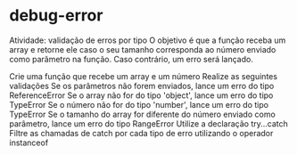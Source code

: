 # debug-error
Atividade: validação de erros por tipo
O objetivo é que a função receba um array e retorne ele caso o seu tamanho corresponda ao número enviado como parâmetro na função. Caso contrário, um erro será lançado.

Crie uma função que recebe um array e um número
 Realize as seguintes validações
  Se os parâmetros não forem enviados, lance um erro do tipo ReferenceError
  Se o array não for do tipo 'object', lance um erro do tipo TypeError
  Se o número não for do tipo 'number', lance um erro do tipo TypeError
  Se o tamanho do array for diferente do número enviado como parâmetro, lance um erro do tipo RangeError
Utilize a declaração try...catch
Filtre as chamadas de catch por cada tipo de erro utilizando o operador instanceof
